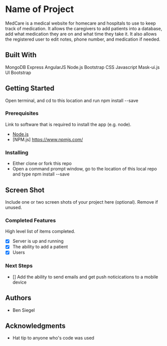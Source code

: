 # Name of Project

MedCare is a medical website for homecare and hospitals to use to keep track of medication.  It allows the caregivers to add patients into a database, add what medication they are on and what time they take it.  It also allows the registered user to edit notes, phone number, and medication if needed.

## Built With

MongoDB
Express
AngularJS
Node.js
Bootstrap
CSS
Javascript
Mask-ui.js
UI Bootstrap

## Getting Started

Open terminal, and cd to this location and run npm install --save

### Prerequisites

Link to software that is required to install the app (e.g. node).

- [Node.js](https://nodejs.org/en/)
- [NPM.js] https://www.npmjs.com/


### Installing

- Either clone or fork this repo
- Open a command prompt window, go to the location of this local repo and type npm install --save
## Screen Shot

Include one or two screen shots of your project here (optional). Remove if unused.


### Completed Features

High level list of items completed.

- [x] Server is up and running
- [x] The ability to add a patient
- [x] Users

### Next Steps

- [] Add the ability to send emails and get push noticications to a mobile device


## Authors

* Ben Siegel


## Acknowledgments

* Hat tip to anyone who's code was used
